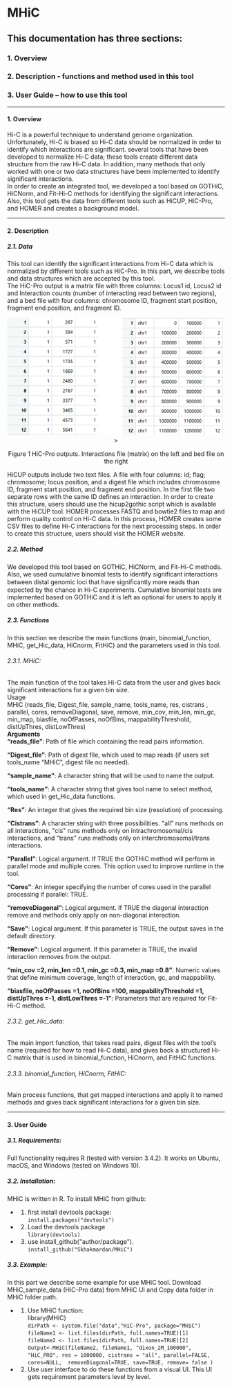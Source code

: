 # MHiC
## This documentation has three sections:
### 1.	Overview
### 2.	Description - functions and method used in this tool
### 3.	User Guide – how to use this tool


------------

#### 1.	Overview 
Hi-C is a powerful technique to understand genome organization. Unfortunately, Hi-C is biased so Hi-C data should be normalized in order to identify which interactions are significant. several tools that have been developed to normalize Hi-C data; these tools create different data structure from the raw Hi-C data. In addition, many methods that only worked with one or two data structures have been implemented to identify significant interactions.  
 In order to create an integrated tool, we developed a tool based on GOTHiC, HiCNorm, and Fit-Hi-C methods for identifying the significant interactions. Also, this tool gets the data from different tools such as HiCUP, HiC-Pro, and HOMER and creates a background model.

------------

#### 2. Description
##### 2.1. Data
This tool can identify the significant interactions from Hi-C data which is normalized by different tools such as HiC-Pro. In this part, we describe tools and data structures which are accepted by this tool.  
The HiC-Pro output is a matrix file with three columns: Locus1 id, Locus2 id and Interaction counts (number of interacting read between two regions), and a bed file with four columns: chromosome ID, fragment start position, fragment end position, and fragment ID. 
<p class="image" align="center">
<img  src="https://github.com/MHi-C/MHiCUI/blob/master/image/s8.png">>
<p align="center">Figure 1 HiC-Pro outputs. Interactions file (matrix) on the left and bed file on the right</p>
</p>
HiCUP outputs include two text files. A file with four columns: id; flag; chromosome; locus position, and a digest file which includes chromosome ID, fragment start position, and fragment end position. In the first file two separate rows with the same ID defines an interaction. In order to create this structure, users should use the hicup2gothic script which is available with the HiCUP tool.  
HOMER processes FASTQ and bowtie2 files to map and perform quality control on Hi-C data. In this process, HOMER creates some CSV files to define Hi-C interactions for the next processing steps. In order to create this structure, users should visit the HOMER website.  
  
##### 2.2.	Method
We developed this tool based on GOTHiC, HiCNorm, and Fit-Hi-C methods. Also, we used cumulative binomial tests to identify significant interactions between distal genomic loci that have signiﬁcantly more reads than expected by the chance in Hi-C experiments. Cumulative binomial tests are implemented based on GOTHiC and it is left as optional for users to apply it on other methods.  
##### 2.3.	Functions
In this section we describe the main functions (main, binomial_function, MHiC, get_Hic_data, HiCnorm, FitHiC) and the parameters used in this tool.  
###### 2.3.1.	MHiC:
The main function of the tool takes Hi-C data from the user and gives back significant interactions for a given bin size.  
Usage  
MHiC (reads_file, Digest_file, sample_name, tools_name, res, cistrans , parallel, cores, removeDiagonal, save, remove, min_cov, min_len, min_gc, min_map, biasfile, noOfPasses, noOfBins, mappabilityThreshold, distUpThres, distLowThres)  
**Arguments**  
**“reads_file”**: Path of file which containing the read pairs information.  
  
**“Digest_file”**: Path of digest file, which used to map reads (if users set tools_name “MHiC”, digest file no needed).  
  
**“sample_name”**: A character string that will be used to name the output.  
  
**“tools_name”**: A character string that gives tool name to select method, which used in get_Hic_data functions.  
  
**“Res”**: An integer that gives the required bin size (resolution) of processing.  
  
**“Cistrans”**: A character string with three possibilities. "all" runs methods on all interactions, "cis" runs methods only on intrachromosomal/cis interactions, and "trans" runs methods only on interchromosomal/trans interactions.
  
**“Parallel”**: Logical argument. If TRUE the GOTHiC method will perform in parallel mode and multiple cores. This option used to improve runtime in the tool.  
  
**“Cores”**: An integer specifying the number of cores used in the parallel processing if parallel: TRUE.  
  
**“removeDiagonal”**: Logical argument. If TRUE the diagonal interaction remove and methods only apply on non-diagonal interaction.  
  
**“Save”**: Logical argument. If this parameter is TRUE, the output saves in the default directory.  
  
**“Remove”**: Logical argument. If this parameter is TRUE, the invalid interaction removes from the output.  
  
**“min_cov =2, min_len =0.1, min_gc =0.3, min_map =0.8”**: Numeric values that define minimum coverage, length of interaction, gc, and mappability. 
  
**“biasfile, noOfPasses =1, noOfBins =100, mappabilityThreshold =1, distUpThres =-1, distLowThres =-1”**: Parameters that are required for Fit-Hi-C method.  
###### 2.3.2.	get_Hic_data:
The main import function, that takes read pairs, digest files with the tool’s name (required for how to read Hi-C data), and gives back a structured Hi-C matrix that is used in binomial_function, HiCnorm, and FitHiC functions.
  
###### 2.3.3.	binomial_function, HiCnorm, FitHiC:
Main process functions, that get mapped interactions and apply it to named methods and gives back significant interactions for a given bin size. 

------------

#### 3.	User Guide
##### 3.1.	Requirements:
Full functionality requires R (tested with version 3.4.2). It works on Ubuntu, macOS, and Windows (tested on Windows 10).
  
##### 3.2.	Installation:
MHiC is written in R. To install MHiC from github: 
- 1.	first install devtools package:  
`install.packages("devtools")`  
- 2.	Load the devtools package  
`library(devtools)`  
- 3.	use install_github("author/package").  
`install_github("Skhakmardan/MHiC")`  
##### 3.3.	Example:
In this part we describe some example for use MHiC tool.
Download MHiC_sample_data (HiC-Pro data) from MHiC UI and Copy data folder in MHiC folder path.
- 1.	Use MHiC function:  
library(MHiC)  
`dirPath <- system.file("data","HiC-Pro", package="MHiC")`  
`fileName1 <- list.files(dirPath, full.names=TRUE)[1]`  
`fileName2 <- list.files(dirPath, full.names=TRUE)[2]`  
`Output<-MHiC(fileName2, fileName1, "dixon_2M_100000", "HiC_PRO", res = 1000000, cistrans = "all", parallel=FALSE, cores=NULL,  removeDiagonal=TRUE, save=TRUE, remove= false )`
- 2.	Use user interface to do these functions from a visual UI. This UI gets requirement parameters level by level.
